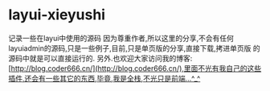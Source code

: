 # layui-xieyushi
记录一些在layui中使用的源码
因为尊重作者,所以这里的分享,不会有任何layuiadmin的源码,只是一些例子,目前,只是单页版的分享,直接下载,拷进单页版 的源码中就是可以直接运行的.
另外.也欢迎大家访问我的博客:[http://blog.coder666.cn/](http://blog.coder666.cn/),里面不光有我自己的这些插件,还会有一些其它的东西,毕竟,我是全栈,不光只是前端...^_^
